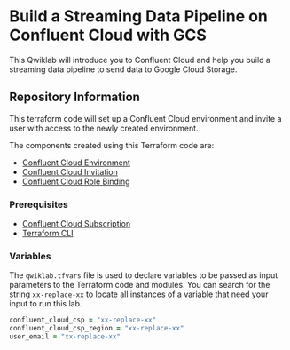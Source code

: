 [//]: # (TODO - Rewrite this for the L100 Azure workshop.)

# Build a Streaming Data Pipeline on Confluent Cloud with GCS

This Qwiklab will introduce you to Confluent Cloud and help you build a streaming data pipeline to send data to Google Cloud Storage.

## Repository Information

This terraform code will set up a Confluent Cloud environment and invite a user with access to the newly created environment.

The components created using this Terraform code are:

- [Confluent Cloud Environment](https://registry.terraform.io/providers/confluentinc/confluent/latest/docs/resources/confluent_environment)
- [Confluent Cloud Invitation](https://registry.terraform.io/providers/confluentinc/confluent/latest/docs/resources/confluent_invitation)
- [Confluent Cloud Role Binding](https://registry.terraform.io/providers/confluentinc/confluent/latest/docs/resources/confluent_role_binding)

### Prerequisites

- [Confluent Cloud Subscription](https://confluent.cloud)
- [Terraform CLI](https://developer.hashicorp.com/terraform/downloads)

### Variables

The `qwiklab.tfvars` file is used to declare variables to be passed as input parameters to the Terraform code and modules. You can search for the string `xx-replace-xx` to locate all instances of a variable that need your input to run this lab.

``` zsh
confluent_cloud_csp = "xx-replace-xx"
confluent_cloud_csp_region = "xx-replace-xx"
user_email = "xx-replace-xx"
```
